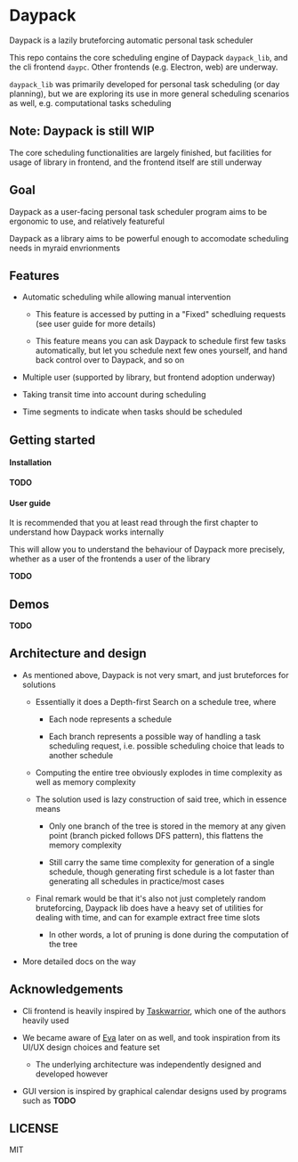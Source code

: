 # Daypack

Daypack is a lazily bruteforcing automatic personal task scheduler

This repo contains the core scheduling engine of Daypack `daypack_lib`, and the cli frontend `daypc`.
Other frontends (e.g. Electron, web) are underway.

`daypack_lib` was primarily developed for personal task scheduling (or day planning),
but we are exploring its use in more general scheduling scenarios as well,
e.g. computational tasks scheduling

## Note: Daypack is still WIP

The core scheduling functionalities are largely finished,
but facilities for usage of library in frontend, and the frontend itself
are still underway

## Goal

Daypack as a user-facing personal task scheduler program aims to be ergonomic to use, and relatively featureful

Daypack as a library aims to be powerful enough to accomodate scheduling needs in myraid envrionments

## Features

- Automatic scheduling while allowing manual intervention

  - This feature is accessed by putting in a "Fixed" schedluing requests
    (see user guide for more details)

  - This feature means you can ask Daypack to schedule first few tasks
    automatically, but let you schedule next few ones yourself, and
    hand back control over to Daypack, and so on

- Multiple user (supported by library, but frontend adoption underway)

- Taking transit time into account during scheduling

- Time segments to indicate when tasks should be scheduled

## Getting started

#### Installation

**TODO**

#### User guide

It is recommended that you at least read through the first chapter to understand how Daypack works internally

This will allow you to understand the behaviour of Daypack more precisely, whether as a user of the frontends
a user of the library

**TODO**

## Demos

**TODO**

## Architecture and design

- As mentioned above, Daypack is not very smart, and just bruteforces for solutions

  - Essentially it does a Depth-first Search on a schedule tree, where

    - Each node represents a schedule

    - Each branch represents a possible way of handling a task scheduling request,
      i.e. possible scheduling choice that leads to another schedule

  - Computing the entire tree obviously explodes in time complexity as well as memory complexity
  
  - The solution used is lazy construction of said tree, which in essence means

    - Only one branch of the tree is stored in the memory at any given point (branch picked follows DFS pattern),
      this flattens the memory complexity

    - Still carry the same time complexity for generation of a single schedule,
      though generating first schedule is a lot faster than generating all schedules in practice/most cases
 
  - Final remark would be that it's also not just completely random bruteforcing,
    Daypack lib does have a heavy set of utilities for dealing with time, and
    can for example extract free time slots
    
    - In other words, a lot of pruning is done during the computation of the tree

- More detailed docs on the way

## Acknowledgements

- Cli frontend is heavily inspired by [Taskwarrior](https://taskwarrior.org/), which one of the authors heavily used

- We became aware of [Eva](https://github.com/Procrat/eva) later on as well, and took inspiration from its UI/UX design choices and feature set

  - The underlying architecture was independently designed and developed however

- GUI version is inspired by graphical calendar designs used by programs such as **TODO**

## LICENSE

MIT
